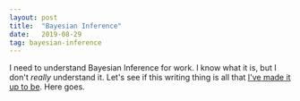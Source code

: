 ```yaml
---
layout: post
title:  "Bayesian Inference"
date:   2019-08-29
tag: bayesian-inference
---
```

I need to understand Bayesian Inference for work. I know what it is, but I don't *really* understand it. Let's see if this writing thing is all that [I've made it up to be](2019/08/29/why.html). Here goes.  


